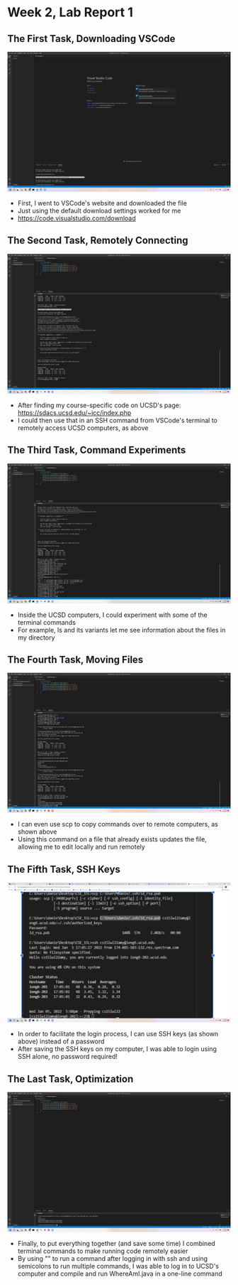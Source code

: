 # Week 2, Lab Report 1

## The First Task, Downloading VSCode
![VSCode Screenshot](VSCode_Screenshot.png)
* First, I went to VSCode's website and downloaded the file
* Just using the default download settings worked for me
* https://code.visualstudio.com/download

## The Second Task, Remotely Connecting
![Remote Connection Screenshot](Remote_Connection_Screenshot.png)
* After finding my course-specific code on UCSD's page: https://sdacs.ucsd.edu/~icc/index.php
* I could then use that in an SSH command from VSCode's terminal to remotely access UCSD computers, as above

## The Third Task, Command Experiments
![Commands Screenshot](Commands_Screenshot.png)
* Inside the UCSD computers, I could experiment with some of the terminal commands
* For example, ls and its variants let me see information about the files in my directory


## The Fourth Task, Moving Files
![SCP Screenshot](SCP_Moving_Files_Screenshot.png)
* I can even use scp to copy commands over to remote computers, as shown above
* Using this command on a file that already exists updates the file, allowing me to edit locally and run remotely

## The Fifth Task, SSH Keys
![SSH Key Screenshot](SSH_Keys_Screenshot.png)
* In order to facilitate the login process, I can use SSH keys (as shown above) instead of a password
* After saving the SSH keys on my computer, I was able to login using SSH alone, no password required!

## The Last Task, Optimization
![Optimization Screenshots](Making_Running_Easier_Screenshot.png)
* Finally, to put everything together (and save some time) I combined terminal commands to make running code remotely easier
* By using "" to run a command after logging in with ssh and using semicolons to run multiple commands, I was able to log in to UCSD's computer and compile and run WhereAmI.java in a one-line command
